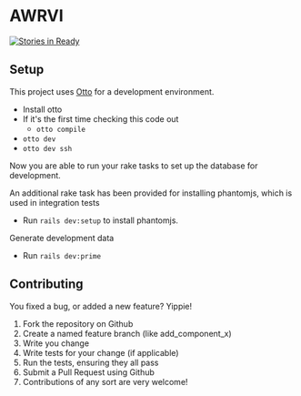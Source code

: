 # AWRVI

[![Stories in Ready](https://badge.waffle.io/gina-alaska/awrvi.svg?label=ready&title=Ready)](http://waffle.io/gina-alaska/awrvi)


## Setup

This project uses [Otto](https://www.ottoproject.io) for a development environment.

* Install otto
* If it's the first time checking this code out
  * `otto compile`
* `otto dev`
* `otto dev ssh`

Now you are able to run your rake tasks to set up the database for development.

An additional rake task has been provided for installing phantomjs, which is used in
integration tests

* Run `rails dev:setup`  to install phantomjs.

Generate development data

* Run `rails dev:prime`

## Contributing

You fixed a bug, or added a new feature? Yippie!

1. Fork the repository on Github
1. Create a named feature branch (like add_component_x)
1. Write you change
1. Write tests for your change (if applicable)
1. Run the tests, ensuring they all pass
1. Submit a Pull Request using Github
1. Contributions of any sort are very welcome!
